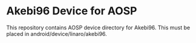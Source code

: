 # Akebi96 Device for AOSP

This repository contains AOSP device directory for Akebi96.
This must be placed in android/device/linaro/akebi96.
